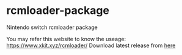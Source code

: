 # rcmloader-package
Nintendo switch rcmloader package

You may refer this website to know the useage: https://www.xkit.xyz/rcmloader/
Download latest release from [here]()
